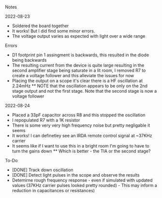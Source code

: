 Notes

2022-08-23

* Soldered the board together
* It works! But I did find some minor errors.
* The voltage output varies as expected with light over a wide range

Errors
* D1 footprint pin 1 assingment is backwards, this resulted in the diode being backwards
* The resulting current from the device is quite large resulting in the second amplifier stage being saturate in a lit room, I removed R7 to create a voltage follower and this alleviate the issues for now
* Placing the output on a scope it's clear there is a HF oscillation at 2.24mHz
** NOTE that the oscillation appears to be only on the 2nd stage output and not the first stage. Note that the second stage is now a voltage follower

2022-08-24

* Placed a 33pF capacitor across R8 and this stopped the oscillation
* I repopulated R7 with a 1K resistor
* There is some very very high frequency noise but pretty negligable it seems
* It works! I can definetley see an IRDA remote control signal at ~37KHz carrier
* It seems like if I want to use this in a bright room I'm going to have to turn the gains down
** Which is better - the TIA or the second stage?


To-Do
* [DONE] Track down oscillation
* [DONE] Detect light pulses in the scope and observe the results
* Detemirne rough frequency response - even if simulated with updated values (37KHz carrier pulses looked pretty rounded) - This may inform a reduction in capacitances or resistances)


